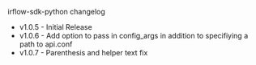 irflow-sdk-python changelog

* v1.0.5 -   Initial Release  
* v1.0.6 -   Add option to pass in config_args in addition to specifiying a path to api.conf 
* v1.0.7 -   Parenthesis and helper text fix
